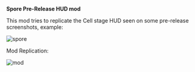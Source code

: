 **Spore Pre-Release HUD mod**

This mod tries to replicate the Cell stage HUD seen on some pre-release screenshots, example:

![spore](https://www.gamereactor.eu/media/58/spore_145835b.jpg)

Mod Replication:

![mod](https://github.com/generated4455576767/Spore-Pre-Release-HUD/assets/172508132/5549588d-1c11-47d1-ab66-9e35768e508c)
